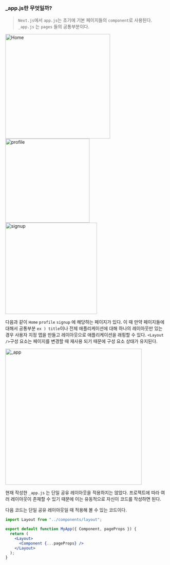 ### \_app.js란 무엇일까?

> `Next.js`에서 `app.js`는 초기에 기본 페이지들의 `component`로 사용된다.
> `_app.js` 는 `pages` 들의 공통부분이다.

<img width="326" alt="Home" src="https://user-images.githubusercontent.com/46440898/196668071-3dff6a37-6fd7-4278-b13f-24705efe99d9.png">

<img width="262" alt="profile" src="https://user-images.githubusercontent.com/46440898/196668094-d12a2bdd-e9da-4a9d-8f16-5a788502c63b.png">

<img width="285" alt="signup" src="https://user-images.githubusercontent.com/46440898/196668112-f4640779-bd66-4aef-98fd-2edcf1d5f67e.png">

다음과 같이 `Home` `profile` `signup` 에 해당하는 페이지가 있다. 이 때 만약 페이지들에 대해서 공통부분
`ex ) title`이나 전체 애플리케이션에 대해 하나의 레이아웃만 있는 경우 사용자 지정 앱을 만들고 레이아웃으로 애플리케이션을 래핑할 수 있다. `<Layout />`구성 요소는 페이지를 변경할 때 재사용 되기 때문에 구성 요소 상태가 유지된다.

<img width="424" alt="_app" src="https://user-images.githubusercontent.com/46440898/196668127-44cdb89f-cb4b-4095-9793-eb2fd8506c5c.png">

현재 작성한 `_app.js` 는 단일 공유 레이아웃을 적용하지는 않았다. 프로젝트에 따라 여러 레이아웃이 존재할 수 있기 때문에 이는 유동적으로 자신이 코드를 작성하면 된다.

다음 코드는 단일 공유 레이아웃일 때 적용해 볼 수 있는 코드이다.

```jsx
import Layout from "../components/layout";

export default function MyApp({ Component, pageProps }) {
  return (
    <Layout>
      <Component {...pageProps} />
    </Layout>
  );
}
```
